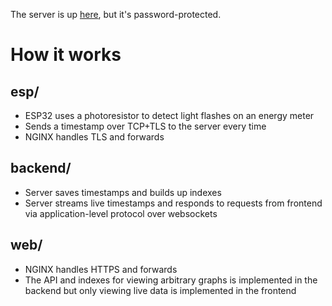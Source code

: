 The server is up [here](https://energymonitor.leoshatrushin.com), but it's password-protected.

# How it works
## esp/
- ESP32 uses a photoresistor to detect light flashes on an energy meter
- Sends a timestamp over TCP+TLS to the server every time
- NGINX handles TLS and forwards
## backend/
- Server saves timestamps and builds up indexes
- Server streams live timestamps and responds to requests from frontend via application-level protocol over websockets
## web/
- NGINX handles HTTPS and forwards
- The API and indexes for viewing arbitrary graphs is implemented in the backend but only viewing live data is implemented in the frontend
